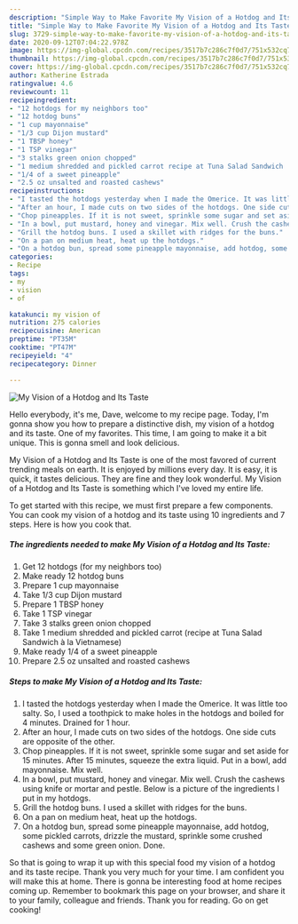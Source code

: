 ```yaml
---
description: "Simple Way to Make Favorite My Vision of a Hotdog and Its Taste"
title: "Simple Way to Make Favorite My Vision of a Hotdog and Its Taste"
slug: 3729-simple-way-to-make-favorite-my-vision-of-a-hotdog-and-its-taste
date: 2020-09-12T07:04:22.978Z
image: https://img-global.cpcdn.com/recipes/3517b7c286c7f0d7/751x532cq70/my-vision-of-a-hotdog-and-its-taste-recipe-main-photo.jpg
thumbnail: https://img-global.cpcdn.com/recipes/3517b7c286c7f0d7/751x532cq70/my-vision-of-a-hotdog-and-its-taste-recipe-main-photo.jpg
cover: https://img-global.cpcdn.com/recipes/3517b7c286c7f0d7/751x532cq70/my-vision-of-a-hotdog-and-its-taste-recipe-main-photo.jpg
author: Katherine Estrada
ratingvalue: 4.6
reviewcount: 11
recipeingredient:
- "12 hotdogs for my neighbors too"
- "12 hotdog buns"
- "1 cup mayonnaise"
- "1/3 cup Dijon mustard"
- "1 TBSP honey"
- "1 TSP vinegar"
- "3 stalks green onion chopped"
- "1 medium shredded and pickled carrot recipe at Tuna Salad Sandwich  la Vietnamese"
- "1/4 of a sweet pineapple"
- "2.5 oz unsalted and roasted cashews"
recipeinstructions:
- "I tasted the hotdogs yesterday when I made the Omerice. It was little too salty. So, I used a toothpick to make holes in the hotdogs and boiled for 4 minutes. Drained for 1 hour."
- "After an hour, I made cuts on two sides of the hotdogs. One side cuts are opposite of the other."
- "Chop pineapples. If it is not sweet, sprinkle some sugar and set aside for 15 minutes. After 15 minutes, squeeze the extra liquid. Put in a bowl, add mayonnaise. Mix well."
- "In a bowl, put mustard, honey and vinegar. Mix well. Crush the cashews using knife or mortar and pestle. Below is a picture of the ingredients I put in my hotdogs."
- "Grill the hotdog buns. I used a skillet with ridges for the buns."
- "On a pan on medium heat, heat up the hotdogs."
- "On a hotdog bun, spread some pineapple mayonnaise, add hotdog, some pickled carrots, drizzle the mustard, sprinkle some crushed cashews and some green onion. Done."
categories:
- Recipe
tags:
- my
- vision
- of

katakunci: my vision of 
nutrition: 275 calories
recipecuisine: American
preptime: "PT35M"
cooktime: "PT47M"
recipeyield: "4"
recipecategory: Dinner

---
```



![My Vision of a Hotdog and Its Taste](https://img-global.cpcdn.com/recipes/3517b7c286c7f0d7/751x532cq70/my-vision-of-a-hotdog-and-its-taste-recipe-main-photo.jpg)

Hello everybody, it's me, Dave, welcome to my recipe page. Today, I'm gonna show you how to prepare a distinctive dish, my vision of a hotdog and its taste. One of my favorites. This time, I am going to make it a bit unique. This is gonna smell and look delicious.



My Vision of a Hotdog and Its Taste is one of the most favored of current trending meals on earth. It is enjoyed by millions every day. It is easy, it is quick, it tastes delicious. They are fine and they look wonderful. My Vision of a Hotdog and Its Taste is something which I've loved my entire life.


To get started with this recipe, we must first prepare a few components. You can cook my vision of a hotdog and its taste using 10 ingredients and 7 steps. Here is how you cook that.

<!--inarticleads1-->

##### The ingredients needed to make My Vision of a Hotdog and Its Taste:

1. Get 12 hotdogs (for my neighbors too)
1. Make ready 12 hotdog buns
1. Prepare 1 cup mayonnaise
1. Take 1/3 cup Dijon mustard
1. Prepare 1 TBSP honey
1. Take 1 TSP vinegar
1. Take 3 stalks green onion chopped
1. Take 1 medium shredded and pickled carrot (recipe at Tuna Salad Sandwich à la Vietnamese)
1. Make ready 1/4 of a sweet pineapple
1. Prepare 2.5 oz unsalted and roasted cashews




<!--inarticleads2-->

##### Steps to make My Vision of a Hotdog and Its Taste:

1. I tasted the hotdogs yesterday when I made the Omerice. It was little too salty. So, I used a toothpick to make holes in the hotdogs and boiled for 4 minutes. Drained for 1 hour.
1. After an hour, I made cuts on two sides of the hotdogs. One side cuts are opposite of the other.
1. Chop pineapples. If it is not sweet, sprinkle some sugar and set aside for 15 minutes. After 15 minutes, squeeze the extra liquid. Put in a bowl, add mayonnaise. Mix well.
1. In a bowl, put mustard, honey and vinegar. Mix well. Crush the cashews using knife or mortar and pestle. Below is a picture of the ingredients I put in my hotdogs.
1. Grill the hotdog buns. I used a skillet with ridges for the buns.
1. On a pan on medium heat, heat up the hotdogs.
1. On a hotdog bun, spread some pineapple mayonnaise, add hotdog, some pickled carrots, drizzle the mustard, sprinkle some crushed cashews and some green onion. Done.




So that is going to wrap it up with this special food my vision of a hotdog and its taste recipe. Thank you very much for your time. I am confident you will make this at home. There is gonna be interesting food at home recipes coming up. Remember to bookmark this page on your browser, and share it to your family, colleague and friends. Thank you for reading. Go on get cooking!
